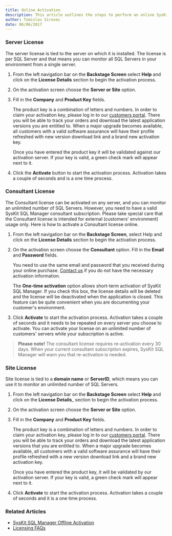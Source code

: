 ```yaml
---
title: Online Activation
description: This article outlines the steps to perform an online SysKit SQL Manager activation.
author: Tomislav Sirovec
date: 06/06/2017
---
```


### Server License
The server license is tied to the server on which it is installed. The license is per SQL Server and that means you can monitor all SQL Servers in your environment from a single server.

1. From the left navigation bar on the __Backstage Screen__ select __Help__ and click on the __License Details__ section to begin the activation process.
2. On the activation screen choose the __Server or Site__ option.
3. Fill in the __Company__ and __Product Key__ fields.

    The product key is a combination of letters and numbers. In order to claim your activation key, please log in to our [customers portal](https://my.syskit.com). There you will be able to track your orders and download the latest application versions you are entitled to. When a major upgrade becomes available, all customers with a valid software assurance will have their profile refreshed with new version download link and a brand new activation key.

    Once you have entered the product key it will be validated against our activation server. If your key is valid, a green check mark will appear next to it.

4. Click the __Activate__ button to start the activation process. Activation takes a couple of seconds and is a one time process.

### Consultant License

The Consultant license can be activated on any server, and you can monitor an unlimited number of SQL Servers. However, you need to have a valid SysKit SQL Manager consultant subscription. Please take special care that the Consultant license is intended for external (customers' environment) usage only. Here is how to activate a Consultant license online.

1. From the left navigation bar on the __Backstage Screen__, select Help and click on the __License Details__ section to begin the activation process.
2. On the activation screen choose the __Consultant__ option. Fill in the __Email__ and __Password__ fields.

    You need to use the same email and password that you received during your online purchase. [Contact us](https://www.syskit.com/contact-us) if you do not have the necessary activation information.

    The __One-time activation__ option allows short-term activation of SysKit SQL Manager. If you check this box, the license details will be deleted and the license will be deactivated when the application is closed. This feature can be quite convenient when you are documenting your customer's environment.

3. Click __Activate__ to start the activation process. Activation takes a couple of seconds and it needs to be repeated on every server you choose to activate. You can activate your license on an unlimited number of customers' servers while your subscription is active.

> __Please note!__ The consultant license requires re-activation every 30 days. When your current consultant subscription expires, SysKit SQL Manager will warn you that re-activation is needed.

### Site License

Site license is tied to a __domain name__ or __ServerID__, which means you can use it to monitor an unlimited number of SQL Servers.

1. From the left navigation bar on the __Backstage Screen__ select __Help__ and click on the __License Details___ section to begin the activation process.
2. On the activation screen choose the __Server or Site__ option.
3. Fill in the __Company__ and __Product Key__ fields.

    The product key is a combination of letters and numbers. In order to claim your activation key, please log in to our  [customers portal](https://my.syskit.com). There you will be able to track your orders and download the latest application versions that you are entitled to. When a major upgrade becomes available, all customers with a valid software assurance will have their profile refreshed with a new version download link and a brand new activation key.

    Once you have entered the product key, it will be validated by our activation server. If your key is valid, a green check mark will appear next to it.

4. Click __Activate__ to start the activation process. Activation takes a couple of seconds and it is a one time process.

### Related Articles

* [SysKit SQL Manager Offline Activation](#internal/activation/offline-activation)
* [Licensing FAQs](#internal/activation/licensing-faqs)

